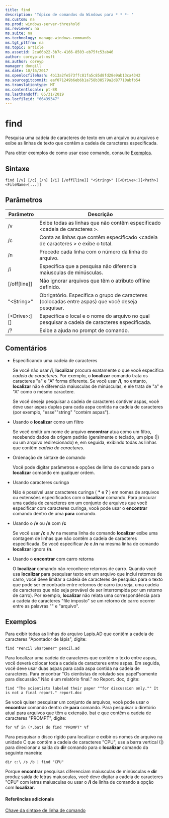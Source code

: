 ```yaml
---
title: find
description: 'Tópico de comandos do Windows para * * *- '
ms.custom: na
ms.prod: windows-server-threshold
ms.reviewer: na
ms.suite: na
ms.technology: manage-windows-commands
ms.tgt_pltfrm: na
ms.topic: article
ms.assetid: 2ca66b22-3b7c-4166-8503-eb75fc53ab46
author: coreyp-at-msft
ms.author: coreyp
manager: dongill
ms.date: 10/16/2017
ms.openlocfilehash: 4b13a2fe573ffc81fa5c85d8fd28e9ab13ca4342
ms.sourcegitcommit: eaf071249b6eb6b1a758b38579a2d87710abfb54
ms.translationtype: MT
ms.contentlocale: pt-BR
ms.lasthandoff: 05/31/2019
ms.locfileid: "66439347"
---
```

# <a name="find"></a>find



Pesquisa uma cadeia de caracteres de texto em um arquivo ou arquivos e exibe as linhas de texto que contêm a cadeia de caracteres especificada.

Para obter exemplos de como usar esse comando, consulte [Exemplos](#BKMK_examples).

## <a name="syntax"></a>Sintaxe

```
find [/v] [/c] [/n] [/i] [/off[line]] "<String>" [[<Drive>:][<Path>]<FileName>[...]]
```

## <a name="parameters"></a>Parâmetros

|           Parâmetro           |                                              Descrição                                               |
|-------------------------------|--------------------------------------------------------------------------------------------------------|
|              /v               |                    Exibe todas as linhas que não contêm especificado \<cadeia de caracteres >.                     |
|              /c               |              Conta as linhas que contêm especificado \<cadeia de caracteres > e exibe o total.              |
|              /n               |                            Precede cada linha com o número da linha do arquivo.                             |
|              /i               |                            Especifica que a pesquisa não diferencia maiusculas de minúsculas.                            |
|         [/off[line]]          |                        Não ignorar arquivos que têm o atributo offline definido.                        |
|          "\<String>"          | Obrigatório. Especifica o grupo de caracteres (colocadas entre aspas) que você deseja pesquisar. |
| [\<Drive>:][<Path>]<FileName> |        Especifica o local e o nome do arquivo no qual pesquisar a cadeia de caracteres especificada.        |
|              /?               |                                  Exibe a ajuda no prompt de comando.                                  |

## <a name="remarks"></a>Comentários

-   Especificando uma cadeia de caracteres

    Se você não usar **/i**, **localizar** procura exatamente o que você especifica *cadeia de caracteres*. Por exemplo, o **localizar** comando trata os caracteres "a" e "A" forma diferente. Se você usar **/i**, no entanto, **localizar** não é diferencia maiusculas de minúsculas, e ele trata de "a" e "A" como o mesmo caractere.

    Se você deseja pesquisar a cadeia de caracteres contiver aspas, você deve usar aspas duplas para cada aspa contida na cadeia de caracteres (por exemplo, "esse""string" "contém aspas").
-   Usando o **localizar** como um filtro

    Se você omitir um nome de arquivo **encontrar** atua como um filtro, recebendo dados da origem padrão (geralmente o teclado, um pipe (|) ou um arquivo redirecionado) e, em seguida, exibindo todas as linhas que contêm *cadeia de caracteres*.
-   Ordenação de sintaxe de comando

    Você pode digitar parâmetros e opções de linha de comando para o **localizar** comando em qualquer ordem.
-   Usando caracteres curinga

    Não é possível usar caracteres curinga ( **&#42;** e **?** ) em nomes de arquivos ou extensões especificados com o **localizar** comando. Para procurar uma cadeia de caracteres em um conjunto de arquivos que você especificar com caracteres curinga, você pode usar o **encontrar** comando dentro de uma **para** comando.
-   Usando o **/v** ou **/n** com **/c**

    Se você usar **/c** e **/v** na mesma linha de comando **localizar** exibe uma contagem de linhas que não contêm a cadeia de caracteres especificada. Se você especificar **/c** e **/n** na mesma linha de comando **localizar** ignora **/n**.
-   Usando o **encontrar** com carro retorna

    O **localizar** comando não reconhece retornos de carro. Quando você usa **localizar** para pesquisar texto em um arquivo que inclui retornos de carro, você deve limitar a cadeia de caracteres de pesquisa para o texto que pode ser encontrado entre retornos de carro (ou seja, uma cadeia de caracteres que não seja provável de ser interrompida por um retorno de carro). Por exemplo, **localizar** não relata uma correspondência para a cadeia de caracteres "file imposto" se um retorno de carro ocorrer entre as palavras "" e "arquivo".

## <a name="BKMK_examples"></a>Exemplos

Para exibir todas as linhas do arquivo Lapis.AD que contêm a cadeia de caracteres "Apontador de lápis", digite:
```
find "Pencil Sharpener" pencil.ad
```
Para localizar uma cadeia de caracteres que contém o texto entre aspas, você deverá colocar toda a cadeia de caracteres entre aspas. Em seguida, você deve usar duas aspas para cada aspa contida na cadeia de caracteres. Para encontrar "Os cientistas de rotulado seu papel"somente para discussão." Não é um relatório final." no Report. doc, digite:
```
find "The scientists labeled their paper ""for discussion only."" It is not a final report." report.doc
```
Se você quiser pesquisar um conjunto de arquivos, você pode usar o **encontrar** comando dentro de **para** comando. Para pesquisar o diretório atual para arquivos que têm a extensão. bat e que contêm a cadeia de caracteres "PROMPT", digite:
```
for %f in (*.bat) do find "PROMPT" %f 
```
Para pesquisar o disco rígido para localizar e exibir os nomes de arquivo na unidade C que contêm a cadeia de caracteres "CPU", use a barra vertical (|) para direcionar a saída do **dir** comando para o **localizar** comando da seguinte maneira:
```
dir c:\ /s /b | find "CPU" 
```
Porque **encontrar** pesquisas diferenciam maiusculas de minúsculas e **dir** produz saída de letras maiusculas, você deve digitar a cadeia de caracteres "CPU" com letras maiusculas ou usar o **/i** de linha de comando a opção com **localizar**.

#### <a name="additional-references"></a>Referências adicionais

[Chave da sintaxe de linha de comando](command-line-syntax-key.md)